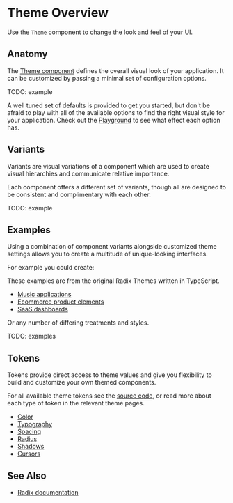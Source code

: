 # Theme Overview

Use the `Theme` component to change the look and feel of your UI.

## Anatomy

The [Theme component](../utilities/theme.md) defines the overall visual look of your application. It can be customized by passing a minimal set of configuration options.

TODO: example

A well tuned set of defaults is provided to get you started, but don't be afraid to play with all of the available options to find the right visual style for your application. Check out the [Playground](https://www.radix-ui.com/themes/playground) to see what effect each option has.

## Variants

Variants are visual variations of a component which are used to create visual hierarchies and communicate relative importance.

Each component offers a different set of variants, though all are designed to be consistent and complimentary with each other.

TODO: example

## Examples

Using a combination of component variants alongside customized theme settings allows you to create a multitude of unique-looking interfaces.

For example you could create:

<div class="warning">

These examples are from the original Radix Themes written in TypeScript.

</div>

-   [Music applications](https://www.radix-ui.com/themes/example-music-app)
-   [Ecommerce product elements](https://www.radix-ui.com/themes/example-dashboard)
-   [SaaS dashboards](https://www.radix-ui.com/themes/example-ecommerce)

Or any number of differing treatments and styles.

TODO: examples

## Tokens

Tokens provide direct access to theme values and give you flexibility to build and customize your own themed components.

For all available theme tokens see the [source code](https://github.com/radix-ui/themes/tree/main/packages/radix-ui-themes/src/styles/tokens), or read more about each type of token in the relevant theme pages.

-   [Color](./color.md)
-   [Typography](./typography.md)
-   [Spacing](./spacing.md)
-   [Radius](./radius.md)
-   [Shadows](./shadows.md)
-   [Cursors](./cursors.md)

## See Also

-   [Radix documentation](https://www.radix-ui.com/themes/docs/theme/overview)
